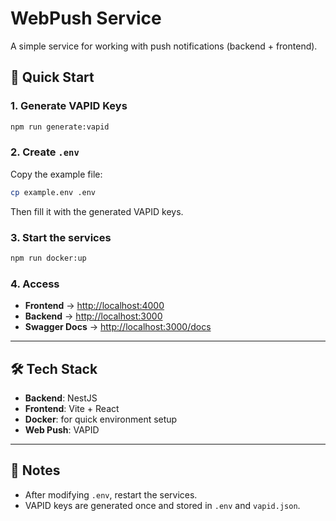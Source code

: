 # WebPush Service

A simple service for working with push notifications (backend + frontend).

## 🚀 Quick Start

### 1. Generate VAPID Keys

```bash
npm run generate:vapid
```

### 2. Create `.env`

Copy the example file:

```bash
cp example.env .env
```

Then fill it with the generated VAPID keys.

### 3. Start the services

```bash
npm run docker:up
```

### 4. Access

- **Frontend** → [http://localhost:4000](http://localhost:4000)
- **Backend** → [http://localhost:3000](http://localhost:3000)
- **Swagger Docs** → [http://localhost:3000/docs](http://localhost:3000/docs)

---

## 🛠 Tech Stack

- **Backend**: NestJS
- **Frontend**: Vite + React
- **Docker**: for quick environment setup
- **Web Push**: VAPID

---

## 📌 Notes

- After modifying `.env`, restart the services.
- VAPID keys are generated once and stored in `.env` and `vapid.json`.
